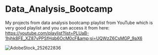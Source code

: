 # Data_Analysis_Bootcamp
My projects from data analysis bootcamp playlist from YouTube which is very good playlist and you can access it from here: https://youtube.com/playlist?list=PLUaB-1hjhk8FE_XZ87vPPSfHqb6OcM0cF&amp;si=UQWzZ6CsMGP_9aX6


![AdobeStock_252622836](https://github.com/AbdallahNasserr/Data_Analysis_Bootcamp/assets/137197588/912b8bc1-fc1b-43b8-82ac-988986bca1f8)
